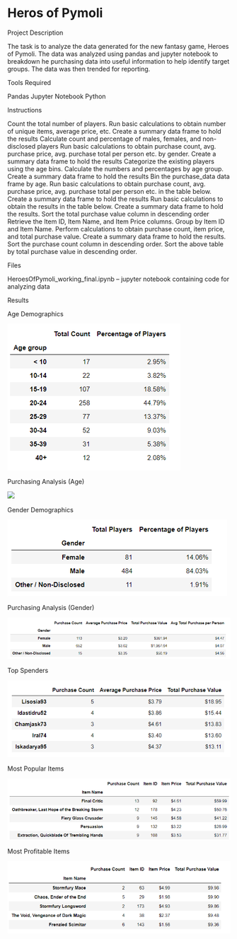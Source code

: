 # Heros of Pymoli
Project Description

The task is to analyze the data generated for the new fantasy game, Heroes of Pymoli. The data was analyzed using pandas and jupyter notebook to breakdown he purchasing data into useful information to help identify target groups. The data was then trended for reporting.

Tools Required

Pandas
Jupyter Notebook
Python

Instructions

Count the total number of players.
Run basic calculations to obtain number of unique items, average price, etc. Create a summary data frame to hold the results
Calculate count and percentage of males, females, and non-disclosed players
Run basic calculations to obtain purchase count, avg. purchase price, avg. purchase total per person etc. by gender. Create a summary data frame to hold the results
Categorize the existing players using the age bins. Calculate the numbers and percentages by age group. Create a summary data frame to hold the results
Bin the purchase_data data frame by age. Run basic calculations to obtain purchase count, avg. purchase price, avg. purchase total per person etc. in the table below. Create a summary data frame to hold the results
Run basic calculations to obtain the results in the table below. Create a summary data frame to hold the results. Sort the total purchase value column in descending order
Retrieve the Item ID, Item Name, and Item Price columns. Group by Item ID and Item Name. Perform calculations to obtain purchase count, item price, and total purchase value. Create a summary data frame to hold the results. Sort the purchase count column in descending order.
Sort the above table by total purchase value in descending order.

Files

HeroesOfPymoli_working_final.ipynb – jupyter notebook containing code for analyzing data 

Results

Age Demographics

![]( HerosOfPymoli/Age_Group.png)

Purchasing Analysis (Age)

![]( HerosOfPymoli/Age_Price%20per%20erson.png)

Gender Demographics

![]( HerosOfPymoli/Gender_percent.png)

Purchasing Analysis (Gender)

![]( HerosOfPymoli/Gender_purchases.png)

Top Spenders

![]( HerosOfPymoli/Most_active_player.png)

Most Popular Items

![]( HerosOfPymoli/Most_popular_game.png)

Most Profitable Items

![]( HerosOfPymoli/most_profitable_game.png)

